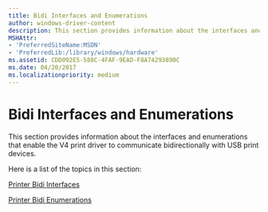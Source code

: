 ```yaml
---
title: Bidi Interfaces and Enumerations
author: windows-driver-content
description: This section provides information about the interfaces and enumerations that enable the new print driver in Windows 8.
MSHAttr:
- 'PreferredSiteName:MSDN'
- 'PreferredLib:/library/windows/hardware'
ms.assetid: CDD092E5-588C-4FAF-9EAD-F8A74293890C
ms.date: 04/20/2017
ms.localizationpriority: medium
---
```


# Bidi Interfaces and Enumerations

This section provides information about the interfaces and enumerations that enable the V4 print driver to communicate bidirectionally with USB print devices.

Here is a list of the topics in this section:

[Printer Bidi Interfaces](printer-bidi-interfaces.md)

[Printer Bidi Enumerations](printer-bidi-structures.md)
